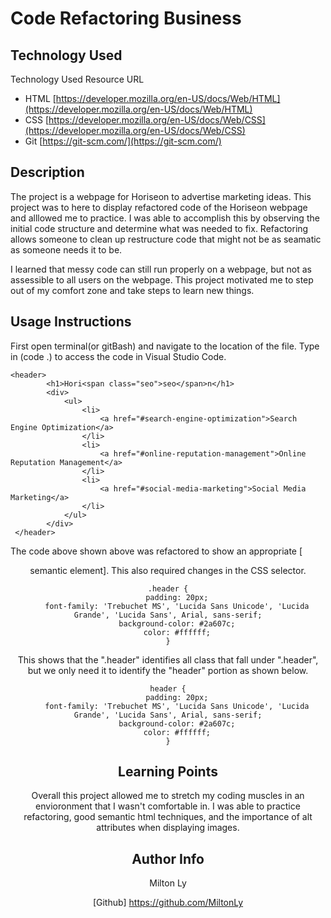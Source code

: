# Code Refactoring Business

## Technology Used

Technology Used
Resource URL
- HTML [https://developer.mozilla.org/en-US/docs/Web/HTML](https://developer.mozilla.org/en-US/docs/Web/HTML)
- CSS  [https://developer.mozilla.org/en-US/docs/Web/CSS](https://developer.mozilla.org/en-US/docs/Web/CSS) 
- Git  [https://git-scm.com/](https://git-scm.com/)

## Description

The project is a webpage for Horiseon to advertise marketing ideas. This project was to here to display refactored code of the Horiseon webpage and alllowed me to practice. I was able to accomplish this by observing the initial code structure and determine what was needed to fix. Refactoring allows someone to clean up restructure code that might not be as seamatic as someone needs it to be. 

I learned that messy code can still run properly on a webpage, but not as assessible to all users on the webpage. This project motivated me to step out of my comfort zone and take steps to learn new things.

## Usage Instructions

First open terminal(or gitBash) and navigate to the location of the file. Type in (code .) to access the code in Visual Studio Code. 

```
<header>
        <h1>Hori<span class="seo">seo</span>n</h1>
        <div>
            <ul>
                <li>
                    <a href="#search-engine-optimization">Search Engine Optimization</a>
                </li>
                <li>
                    <a href="#online-reputation-management">Online Reputation Management</a>
                </li>
                <li>
                    <a href="#social-media-marketing">Social Media Marketing</a>
                </li>
            </ul>
        </div>
 </header>
```

The code above shown above was refactored to show an appropriate [<header> semantic element]. This also required changes in the CSS selector.

```
.header {
    padding: 20px;
    font-family: 'Trebuchet MS', 'Lucida Sans Unicode', 'Lucida Grande', 'Lucida Sans', Arial, sans-serif;
    background-color: #2a607c;
    color: #ffffff;
}
```

This shows that the ".header" identifies all class that fall under ".header", but we only need it to identify the "header" portion as shown below.

```
header {
    padding: 20px;
    font-family: 'Trebuchet MS', 'Lucida Sans Unicode', 'Lucida Grande', 'Lucida Sans', Arial, sans-serif;
    background-color: #2a607c;
    color: #ffffff;
}
```

## Learning Points

Overall this project allowed me to stretch my coding muscles in an envioronment that I wasn't comfortable in. I was able to practice refactoring, good semantic html techniques, and the importance of alt attributes when displaying images.

## Author Info

Milton Ly

[Github] https://github.com/MiltonLy